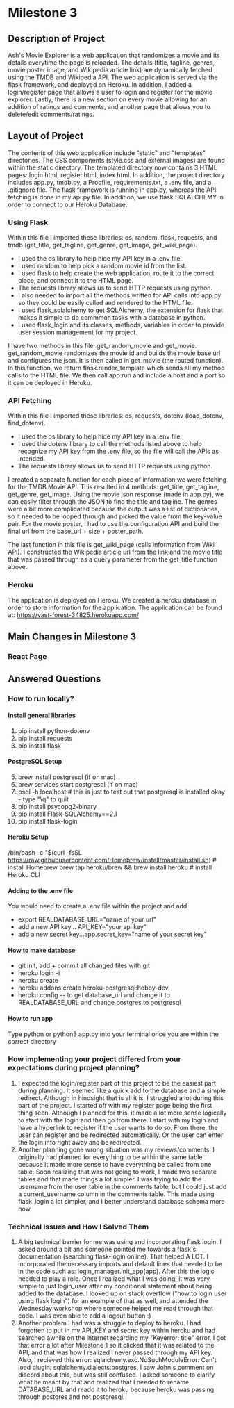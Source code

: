# Milestone 3

## Description of Project

Ash's Movie Explorer is a web application that randomizes a movie and its details everytime the page is reloaded. The details (title, tagline, genres, movie poster image, and Wikipedia article link) are dynamically fetched using the TMDB and Wikipedia API. The web application is served via the flask framework, and deployed on Heroku. In addition, I added a login/register page that allows a user to login and register for the movie explorer. Lastly, there is a new section on every movie allowing for an addition of ratings and comments, and another page that allows you to delete/edit comments/ratings. 

## Layout of Project

The contents of this web application include "static" and "templates" directories. The CSS components (style.css and external images) are found within the static directory. The templated directory now contains 3 HTML pages: login.html, register.html, index.html. In addition, the project directory includes app.py, tmdb.py, a Procfile, requirements.txt, a .env file, and a .gitignore file. The flask framework is running in app.py, whereas the API fetching is done in my api.py file. In addition, we use flask SQLALCHEMY in order to connect to our Heroku Database. 

### Using Flask

Within this file I imported these libraries: os, random, flask, requests, and tmdb (get_title, get_tagline, get_genre, get_image, get_wiki_page). 
* I used the os library to help hide my API key in a .env file. 
* I used random to help pick a random movie id from the list. 
* I used flask to help create the web application, route it to the correct place, and connect it to the HTML page. 
* The requests library allows us to send HTTP requests using python. 
* I also needed to import all the methods written for API calls into app.py so they could be easily called and rendered to the HTML file. 
* I used flask_sqlalchemy to get SQLAlchemy, the extension for flask that makes it simple to do commmon tasks with a database in python. 
* I used flask_login and its classes, methods, variables in order to provide user session management for my project. 

I have two methods in this file: get_random_movie and get_movie. get_random_movie randomizes the movie id and builds the movie base url and configures the json. It is then called in get_movie (the routed function). In this function, we return flask.render_template which sends all my method calls to the HTML file. We then call app.run and include a host and a port so it can be deployed in Heroku.

### API Fetching

Within this file I imported these libraries: os, requests, dotenv (load_dotenv, find_dotenv). 
* I used the os library to help hide my API key in a .env file. 
* I used the dotenv library to call the methods listed above to help recognize my API key from the .env file, so the file will call the APIs as intended. 
* The requests library allows us to send HTTP requests using python. 

I created a separate function for each piece of information we were fetching for the TMDB Movie API. This resulted in 4 methods: get_title, get_tagline, get_genre, get_image. Using the movie json response (made in app.py), we can easily filter through the JSON to find the title and tagline. The genres were a bit more complicated because the output was a list of dictionaries, so it needed to be looped through and picked the value from the key-value pair. For the movie poster, I had to use the configuration API and build the final url from the base_url + size + poster_path. 

The last function in this file is get_wiki_page (calls information from Wiki API). I constructed the Wikipedia article url from the link and the movie title that was passed through as a query parameter from the get_title function above. 

### Heroku
The application is deployed on Heroku. We created a heroku database in order to store information for the application. The application can be found at: https://vast-forest-34825.herokuapp.com/

## Main Changes in Milestone 3

### React Page



## Answered Questions

### How to run locally?

#### Install general libraries
1. pip install python-dotenv
2. pip install requests
3. pip install flask
#### PostgreSQL Setup
5. brew install postgresql (if on mac)
6. brew services start postgresql (if on mac)
7. psql -h localhost  # this is just to test out that postgresql is installed okay - type "\q" to quit
8. pip install psycopg2-binary
9. pip install Flask-SQLAlchemy==2.1
10. pip install flask-login
#### Heroku Setup
/bin/bash -c "$(curl -fsSL https://raw.githubusercontent.com/Homebrew/install/master/install.sh)  # install Homebrew
brew tap heroku/brew && brew install heroku  # install Heroku CLI
#### Adding to the .env file
You would need to create a .env file within the project and add
* export REALDATABASE_URL="name of your url"
* add a new API key... API_KEY="your api key"
* add a new secret key...app.secret_key="name of your secret key"
#### How to make database
* git init, add + commit all changed files with git
* heroku login -i
* heroku create
* heroku addons:create heroku-postgresql:hobby-dev
* heroku config -- to get database_url and change it to REALDATABASE_URL and change postgres to postgresql
#### How to run app
Type python or python3 app.py into your terminal once you are within the correct directory

### How implementing your project differed from your expectations during project planning?

1. I expected the login/register part of this project to be the easiest part during planning. It seemed like a quick add to the database and a simple redirect. Although in hindsight that is all it is, I struggled a lot during this part of the project. I started off with my register page being the first thing seen. Although I planned for this, it made a lot more sense logically to start with the login and then go from there. I start with my login and have a hyperlink to register if the user wants to do so. From there, the user can register and be redirected automatically. Or the user can enter the login info right away and be redirected. 
2. Another planning gone wrong situation was my reviews/comments. I originally had planned for everything to be within the same table because it made more sense to have everything be called from one table. Soon realizing that was not going to work, I made two separate tables and that made things a lot simpler. I was trying to add the username from the user table in the comments table, but I could just add a current_username column in the comments table. This made using flask_login a lot simpler, and I better understand database schema more now. 

### Technical Issues and How I Solved Them

1. A big technical barrier for me was using and incorporating flask login. I asked around a bit and someone pointed me towards a flask's documentation (searching flask-login online). That helped A LOT. I incorporated the necessary imports and default lines that needed to be in the code such as: login_manager.init_app(app). After this the logic needed to play a role. Once I realized what I was doing, it was very simple to just login_user after my conditional statement about being added to the database. I looked up on stack overflow ("how to login user using flask login") for an example of that as well, and attended the Wednesday workshop where someone helped me read through that code. I was even able to add a logout button :)
2. Another problem I had was a struggle to deploy to heroku. I had forgotten to put in my API_KEY and secret key within heroku and had searched awhile on the internet regarding my "Keyerror: title" error. I got that error a lot after Milestone 1 so it clicked that it was related to the API, and that was how I realized I never passed through my API key. Also, I recieved this error: sqlalchemy.exc.NoSuchModuleError: Can't load plugin: sqlalchemy.dialects:postgres. I saw John's comment on discord about this, but was still confused. I asked someone to clarify what he meant by that and realized that I needed to rename DATABASE_URL and readd it to heroku because heroku was passing through postgres and not postgresql. 
